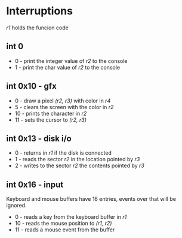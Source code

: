 # Interruptions

*r1* holds the funcion code

## int 0

* 0 - print the integer value of *r2* to the console
* 1 - print the char value of *r2* to the console

## int 0x10 - gfx

* 0 - draw a pixel *(r2, r3)* with color in *r4*
* 5 - clears the screen with the color in *r2*
* 10 - prints the character in *r2*
* 11 - sets the cursor to *(r2, r3)*


## int 0x13 - disk i/o

* 0 - returns in *r1* if the disk is connected
* 1 - reads the sector *r2* in the location pointed by *r3*
* 2 - writes to the sector *r2* the contents pointed by *r3*

## int 0x16 - input

Keyboard and mouse buffers have 16 entries, events over that will be ignored.

* 0 - reads a key from the keyboard buffer in *r1*
* 10 - reads the mouse position to *(r1, r2)*
* 11 - reads a mouse event from the buffer
